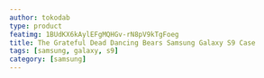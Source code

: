 ```yaml
---
author: tokodab
type: product
featimg: 1BUdKX6kAylEFgMQHGv-rN8pV9kTgFoeg
title: The Grateful Dead Dancing Bears Samsung Galaxy S9 Case
tags: [samsung, galaxy, s9]
category: [samsung]
---
```

